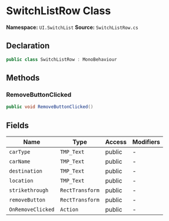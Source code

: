 # SwitchListRow Class

**Namespace:** `UI.SwitchList`
**Source:** `SwitchListRow.cs`

## Declaration

```csharp
public class SwitchListRow : MonoBehaviour
```

## Methods

### RemoveButtonClicked

```csharp
public void RemoveButtonClicked()
```

## Fields

| Name | Type | Access | Modifiers |
|------|------|--------|-----------|
| `carType` | `TMP_Text` | public | - |
| `carName` | `TMP_Text` | public | - |
| `destination` | `TMP_Text` | public | - |
| `location` | `TMP_Text` | public | - |
| `strikethrough` | `RectTransform` | public | - |
| `removeButton` | `RectTransform` | public | - |
| `OnRemoveClicked` | `Action` | public | - |

